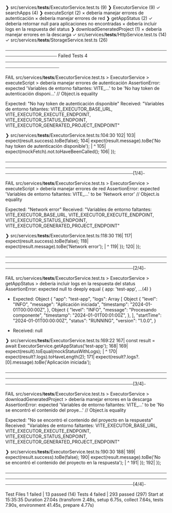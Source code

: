 ❯ src/services/__tests__/ExecutorService.test.ts (9)
   ❯ ExecutorService (9)
     ✓ searchApps (4)
     ❯ executeScript (2)
       × debería manejar errores de autenticación
       × debería manejar errores de red
     ❯ getAppStatus (2)
       ✓ debería retornar null para aplicaciones no encontradas
       × debería incluir logs en la respuesta del status
     ❯ downloadGeneratedProject (1)
       × debería manejar errores en la descarga
 ✓ src/services/__tests__/HttpService.test.ts (14)
 ✓ src/services/__tests__/StorageService.test.ts (26)

⎯⎯⎯⎯⎯⎯⎯⎯⎯⎯⎯⎯⎯⎯⎯⎯⎯⎯⎯⎯⎯⎯⎯⎯⎯⎯⎯⎯⎯⎯⎯⎯⎯⎯⎯⎯⎯⎯⎯⎯⎯⎯⎯⎯⎯⎯⎯⎯⎯⎯⎯⎯⎯⎯⎯⎯⎯⎯⎯⎯⎯⎯⎯⎯⎯⎯⎯⎯⎯⎯⎯⎯⎯⎯⎯⎯⎯⎯⎯⎯⎯⎯⎯⎯⎯⎯⎯⎯⎯⎯⎯⎯⎯⎯⎯ Failed Tests 4 ⎯⎯⎯⎯⎯⎯⎯⎯⎯⎯⎯⎯⎯⎯⎯⎯⎯⎯⎯⎯⎯⎯⎯⎯⎯⎯⎯⎯⎯⎯⎯⎯⎯⎯⎯⎯⎯⎯⎯⎯⎯⎯⎯⎯⎯⎯⎯⎯⎯⎯⎯⎯⎯⎯⎯⎯⎯⎯⎯⎯⎯⎯⎯⎯⎯⎯⎯⎯⎯⎯⎯⎯⎯⎯⎯⎯⎯⎯⎯⎯⎯⎯⎯⎯⎯⎯⎯⎯⎯⎯⎯⎯⎯⎯⎯⎯

 FAIL  src/services/__tests__/ExecutorService.test.ts > ExecutorService > executeScript > debería manejar errores de autenticación
AssertionError: expected 'Variables de entorno faltantes: VITE_…' to be 'No hay token de autenticación disponi…' // Object.is equality

Expected: "No hay token de autenticación disponible"
Received: "Variables de entorno faltantes: VITE_EXECUTOR_BASE_URL, VITE_EXECUTOR_EXECUTE_ENDPOINT, VITE_EXECUTOR_STATUS_ENDPOINT, VITE_EXECUTOR_GENERATED_PROJECT_ENDPOINT"

 ❯ src/services/__tests__/ExecutorService.test.ts:104:30
    102| 
    103|       expect(result.success).toBe(false);
    104|       expect(result.message).toBe('No hay token de autenticación disponible');
       |                              ^
    105|       expect(mockFetch).not.toHaveBeenCalled();
    106|     });

⎯⎯⎯⎯⎯⎯⎯⎯⎯⎯⎯⎯⎯⎯⎯⎯⎯⎯⎯⎯⎯⎯⎯⎯⎯⎯⎯⎯⎯⎯⎯⎯⎯⎯⎯⎯⎯⎯⎯⎯⎯⎯⎯⎯⎯⎯⎯⎯⎯⎯⎯⎯⎯⎯⎯⎯⎯⎯⎯⎯⎯⎯⎯⎯⎯⎯⎯⎯⎯⎯⎯⎯⎯⎯⎯⎯⎯⎯⎯⎯⎯⎯⎯⎯⎯⎯⎯⎯⎯⎯⎯⎯⎯⎯⎯⎯⎯⎯⎯⎯⎯⎯⎯⎯⎯⎯⎯⎯⎯⎯⎯⎯⎯⎯⎯⎯⎯⎯⎯⎯⎯⎯⎯⎯⎯⎯⎯⎯⎯⎯⎯⎯⎯⎯⎯⎯⎯⎯⎯⎯⎯⎯⎯⎯⎯⎯⎯⎯⎯⎯⎯⎯⎯⎯⎯⎯⎯⎯⎯⎯⎯⎯⎯⎯⎯⎯⎯⎯⎯⎯⎯⎯⎯⎯⎯⎯⎯⎯⎯⎯⎯⎯⎯⎯⎯⎯⎯⎯⎯⎯⎯⎯⎯⎯⎯⎯⎯⎯⎯⎯⎯[1/4]⎯

 FAIL  src/services/__tests__/ExecutorService.test.ts > ExecutorService > executeScript > debería manejar errores de red
AssertionError: expected 'Variables de entorno faltantes: VITE_…' to be 'Network error' // Object.is equality

Expected: "Network error"
Received: "Variables de entorno faltantes: VITE_EXECUTOR_BASE_URL, VITE_EXECUTOR_EXECUTE_ENDPOINT, VITE_EXECUTOR_STATUS_ENDPOINT, VITE_EXECUTOR_GENERATED_PROJECT_ENDPOINT"

 ❯ src/services/__tests__/ExecutorService.test.ts:118:30
    116|
    117|       expect(result.success).toBe(false);
    118|       expect(result.message).toBe('Network error');
       |                              ^
    119|     });
    120|   });

⎯⎯⎯⎯⎯⎯⎯⎯⎯⎯⎯⎯⎯⎯⎯⎯⎯⎯⎯⎯⎯⎯⎯⎯⎯⎯⎯⎯⎯⎯⎯⎯⎯⎯⎯⎯⎯⎯⎯⎯⎯⎯⎯⎯⎯⎯⎯⎯⎯⎯⎯⎯⎯⎯⎯⎯⎯⎯⎯⎯⎯⎯⎯⎯⎯⎯⎯⎯⎯⎯⎯⎯⎯⎯⎯⎯⎯⎯⎯⎯⎯⎯⎯⎯⎯⎯⎯⎯⎯⎯⎯⎯⎯⎯⎯⎯⎯⎯⎯⎯⎯⎯⎯⎯⎯⎯⎯⎯⎯⎯⎯⎯⎯⎯⎯⎯⎯⎯⎯⎯⎯⎯⎯⎯⎯⎯⎯⎯⎯⎯⎯⎯⎯⎯⎯⎯⎯⎯⎯⎯⎯⎯⎯⎯⎯⎯⎯⎯⎯⎯⎯⎯⎯⎯⎯⎯⎯⎯⎯⎯⎯⎯⎯⎯⎯⎯⎯⎯⎯⎯⎯⎯⎯⎯⎯⎯⎯⎯⎯⎯⎯⎯⎯⎯⎯⎯⎯⎯⎯⎯⎯⎯⎯⎯⎯⎯⎯⎯⎯⎯⎯[2/4]⎯

 FAIL  src/services/__tests__/ExecutorService.test.ts > ExecutorService > getAppStatus > debería incluir logs en la respuesta del status
AssertionError: expected null to deeply equal { app: 'test-app', …(4) }

- Expected:
Object {
  "app": "test-app",
  "logs": Array [
    Object {
      "level": "INFO",
      "message": "Aplicación iniciada",
      "timestamp": "2024-01-01T00:00:00Z",
    },
    Object {
      "level": "INFO",
      "message": "Procesando componente",
      "timestamp": "2024-01-01T00:01:00Z",
    },
  ],
  "startTime": "2024-01-01T00:00:00Z",
  "status": "RUNNING",
  "version": "1.0.0",
}

+ Received:
null

 ❯ src/services/__tests__/ExecutorService.test.ts:169:22
    167|       const result = await ExecutorService.getAppStatus('test-app');
    168|
    169|       expect(result).toEqual(mockStatusWithLogs);
       |                      ^
    170|       expect(result?.logs).toHaveLength(2);
    171|       expect(result?.logs?.[0].message).toBe('Aplicación iniciada');

⎯⎯⎯⎯⎯⎯⎯⎯⎯⎯⎯⎯⎯⎯⎯⎯⎯⎯⎯⎯⎯⎯⎯⎯⎯⎯⎯⎯⎯⎯⎯⎯⎯⎯⎯⎯⎯⎯⎯⎯⎯⎯⎯⎯⎯⎯⎯⎯⎯⎯⎯⎯⎯⎯⎯⎯⎯⎯⎯⎯⎯⎯⎯⎯⎯⎯⎯⎯⎯⎯⎯⎯⎯⎯⎯⎯⎯⎯⎯⎯⎯⎯⎯⎯⎯⎯⎯⎯⎯⎯⎯⎯⎯⎯⎯⎯⎯⎯⎯⎯⎯⎯⎯⎯⎯⎯⎯⎯⎯⎯⎯⎯⎯⎯⎯⎯⎯⎯⎯⎯⎯⎯⎯⎯⎯⎯⎯⎯⎯⎯⎯⎯⎯⎯⎯⎯⎯⎯⎯⎯⎯⎯⎯⎯⎯⎯⎯⎯⎯⎯⎯⎯⎯⎯⎯⎯⎯⎯⎯⎯⎯⎯⎯⎯⎯⎯⎯⎯⎯⎯⎯⎯⎯⎯⎯⎯⎯⎯⎯⎯⎯⎯⎯⎯⎯⎯⎯⎯⎯⎯⎯⎯⎯⎯⎯⎯⎯⎯⎯⎯⎯[3/4]⎯

 FAIL  src/services/__tests__/ExecutorService.test.ts > ExecutorService > downloadGeneratedProject > debería manejar errores en la descarga
AssertionError: expected 'Variables de entorno faltantes: VITE_…' to be 'No se encontró el contenido del proye…' // Object.is equality

Expected: "No se encontró el contenido del proyecto en la respuesta"
Received: "Variables de entorno faltantes: VITE_EXECUTOR_BASE_URL, VITE_EXECUTOR_EXECUTE_ENDPOINT, VITE_EXECUTOR_STATUS_ENDPOINT, VITE_EXECUTOR_GENERATED_PROJECT_ENDPOINT"

 ❯ src/services/__tests__/ExecutorService.test.ts:190:30
    188| 
    189|       expect(result.success).toBe(false);
    190|       expect(result.message).toBe('No se encontró el contenido del proyecto en la respuesta');
       |                              ^
    191|     });
    192|   });

⎯⎯⎯⎯⎯⎯⎯⎯⎯⎯⎯⎯⎯⎯⎯⎯⎯⎯⎯⎯⎯⎯⎯⎯⎯⎯⎯⎯⎯⎯⎯⎯⎯⎯⎯⎯⎯⎯⎯⎯⎯⎯⎯⎯⎯⎯⎯⎯⎯⎯⎯⎯⎯⎯⎯⎯⎯⎯⎯⎯⎯⎯⎯⎯⎯⎯⎯⎯⎯⎯⎯⎯⎯⎯⎯⎯⎯⎯⎯⎯⎯⎯⎯⎯⎯⎯⎯⎯⎯⎯⎯⎯⎯⎯⎯⎯⎯⎯⎯⎯⎯⎯⎯⎯⎯⎯⎯⎯⎯⎯⎯⎯⎯⎯⎯⎯⎯⎯⎯⎯⎯⎯⎯⎯⎯⎯⎯⎯⎯⎯⎯⎯⎯⎯⎯⎯⎯⎯⎯⎯⎯⎯⎯⎯⎯⎯⎯⎯⎯⎯⎯⎯⎯⎯⎯⎯⎯⎯⎯⎯⎯⎯⎯⎯⎯⎯⎯⎯⎯⎯⎯⎯⎯⎯⎯⎯⎯⎯⎯⎯⎯⎯⎯⎯⎯⎯⎯⎯⎯⎯⎯⎯⎯⎯⎯⎯⎯⎯⎯⎯⎯[4/4]⎯

 Test Files  1 failed | 13 passed (14)
      Tests  4 failed | 293 passed (297)
   Start at  15:35:35
   Duration  27.04s (transform 2.48s, setup 6.75s, collect 7.64s, tests 7.90s, environment 41.45s, prepare 4.77s)
